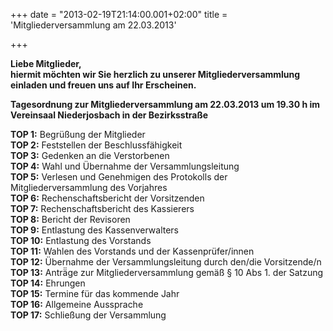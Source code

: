 +++
date = "2013-02-19T21:14:00.001+02:00"
title = 'Mitgliederversammlung am 22.03.2013'


+++

**Liebe Mitglieder,**  
**hiermit möchten wir Sie herzlich zu unserer Mitgliederversammlung einladen und freuen uns auf Ihr Erscheinen.**

**Tagesordnung zur Mitgliederversammlung am 22.03.2013 um 19.30 h im Vereinsaal Niederjosbach in der Bezirksstraße**

**TOP 1:** Begrüßung der Mitglieder  
**TOP 2:** Feststellen der Beschlussfähigkeit  
**TOP 3:** Gedenken an die Verstorbenen  
**TOP 4:** Wahl und Übernahme der Versammlungsleitung  
**TOP 5:** Verlesen und Genehmigen des Protokolls der Mitgliederversammlung des Vorjahres  
**TOP 6:** Rechenschaftsbericht der Vorsitzenden  
**TOP 7:** Rechenschaftsbericht des Kassierers  
**TOP 8:** Bericht der Revisoren  
**TOP 9:** Entlastung des Kassenverwalters  
**TOP 10:** Entlastung des Vorstands  
**TOP 11:** Wahlen des Vorstands und der Kassenprüfer/innen  
**TOP 12:** Übernahme der Versammlungsleitung durch den/die Vorsitzende/n  
**TOP 13:** Anträ̈ge zur Mitgliederversammlung gemäß § 10 Abs 1. der Satzung  
**TOP 14:** Ehrungen  
**TOP 15:** Termine für das kommende Jahr  
**TOP 16:** Allgemeine Aussprache  
**TOP 17:** Schließung der Versammlung  

      